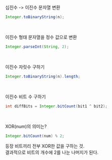 십진수 -> 이진수 문자열 변환
```java
Integer.toBinaryString(n);
```

<br>

이진수 형태 문자열을 정수 값으로 변환
```java
Integer.parseInt(String, 2);
```

<br>

이진수 자릿수 구하기
```java
Integer.toBinaryString(n).length;
```
<br>

이진수 비트 수 구하기
```java
int diffBits = Integer.bitCount(bit1 ^ bit2);
```

<br>

XOR(num)의 의미는? 
```java
Integer.bitCount(num) % 2;
```
등장 비트끼리 전부 XOR한 값을 구하는 것.  
결과적으로 비트의 개수에 2를 나눈 나머지가 된다.
